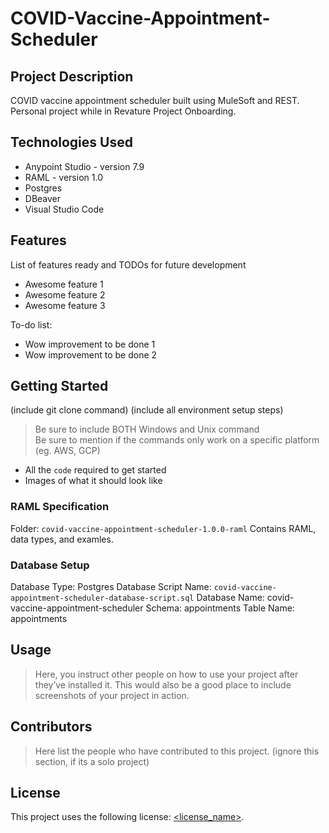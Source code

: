 # COVID-Vaccine-Appointment-Scheduler

## Project Description

COVID vaccine appointment scheduler built using MuleSoft and REST. Personal project while in Revature Project Onboarding.

## Technologies Used

* Anypoint Studio - version 7.9
* RAML - version 1.0
* Postgres
* DBeaver
* Visual Studio Code

## Features

List of features ready and TODOs for future development
* Awesome feature 1
* Awesome feature 2
* Awesome feature 3

To-do list:
* Wow improvement to be done 1
* Wow improvement to be done 2

## Getting Started
   
(include git clone command)
(include all environment setup steps)

> Be sure to include BOTH Windows and Unix command  
> Be sure to mention if the commands only work on a specific platform (eg. AWS, GCP)

- All the `code` required to get started
- Images of what it should look like



### RAML Specification
Folder: `covid-vaccine-appointment-scheduler-1.0.0-raml`
Contains RAML, data types, and examles.

### Database Setup

Database Type: Postgres
Database Script Name: `covid-vaccine-appointment-scheduler-database-script.sql`
Database Name: covid-vaccine-appointment-scheduler
Schema: appointments
Table Name: appointments



## Usage

> Here, you instruct other people on how to use your project after they’ve installed it. This would also be a good place to include screenshots of your project in action.

## Contributors

> Here list the people who have contributed to this project. (ignore this section, if its a solo project)

## License

This project uses the following license: [<license_name>](<link>).

